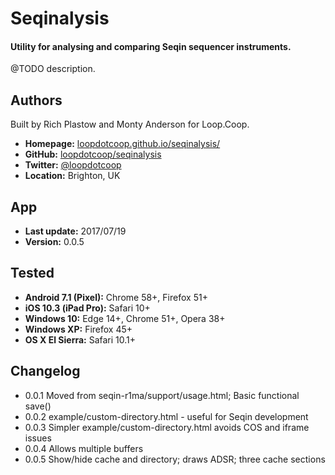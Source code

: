 # Seqinalysis

#### Utility for analysing and comparing Seqin sequencer instruments.

@TODO description.


Authors
-------
Built by Rich Plastow and Monty Anderson for Loop.Coop.

+ __Homepage:__     [loopdotcoop.github.io/seqinalysis/](https://loopdotcoop.github.io/seqinalysis/)
+ __GitHub:__       [loopdotcoop/seqinalysis](https://github.com/loopdotcoop/seqinalysis)
+ __Twitter:__      [@loopdotcoop](https://twitter.com/loopdotcoop)
+ __Location:__     Brighton, UK


App
---
+ __Last update:__  2017/07/19
+ __Version:__      0.0.5


Tested
------
+ __Android 7.1 (Pixel):__  Chrome 58+, Firefox 51+
+ __iOS 10.3 (iPad Pro):__  Safari 10+
+ __Windows 10:__           Edge 14+, Chrome 51+, Opera 38+
+ __Windows XP:__           Firefox 45+
+ __OS X El Sierra:__       Safari 10.1+


Changelog
---------
+ 0.0.1       Moved from seqin-r1ma/support/usage.html; Basic functional save()
+ 0.0.2       example/custom-directory.html - useful for Seqin development
+ 0.0.3       Simpler example/custom-directory.html avoids COS and iframe issues
+ 0.0.4       Allows multiple buffers
+ 0.0.5       Show/hide cache and directory; draws ADSR; three cache sections
